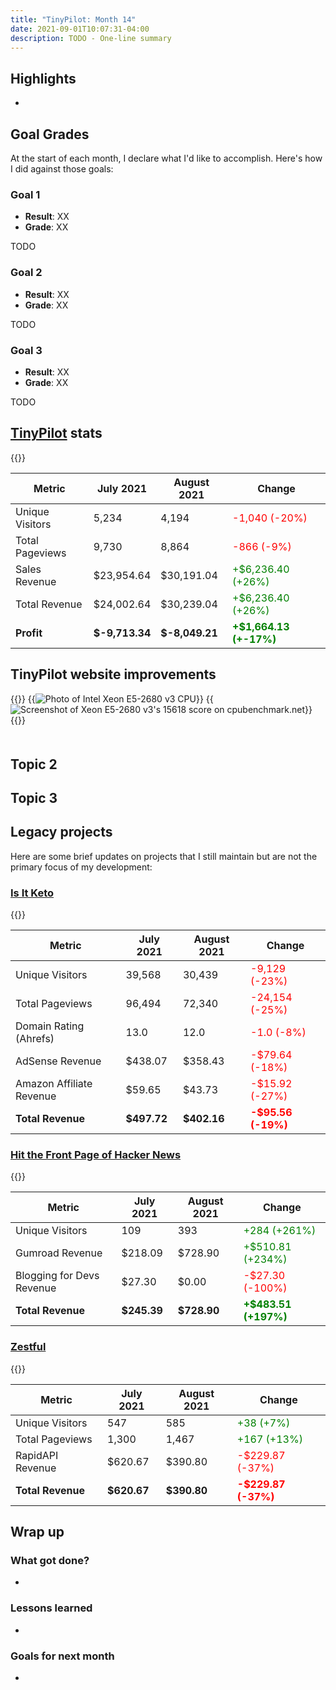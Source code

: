 ```yaml
---
title: "TinyPilot: Month 14"
date: 2021-09-01T10:07:31-04:00
description: TODO - One-line summary
---
```


## Highlights

*

## Goal Grades

At the start of each month, I declare what I'd like to accomplish. Here's how I did against those goals:

### Goal 1

* **Result**: XX
* **Grade**: XX

TODO

### Goal 2

* **Result**: XX
* **Grade**: XX

TODO

### Goal 3

* **Result**: XX
* **Grade**: XX

TODO

## [TinyPilot](https://tinypilotkvm.com/?ref=mtlynch.io) stats

{{<revenue-graph project="tinypilot">}}

| Metric          | July 2021      | August 2021    | Change                                            |
| --------------- | -------------- | -------------- | ------------------------------------------------- |
| Unique Visitors | 5,234          | 4,194          | <font color="red">-1,040 (-20%)</font>            |
| Total Pageviews | 9,730          | 8,864          | <font color="red">-866 (-9%)</font>               |
| Sales Revenue   | $23,954.64     | $30,191.04     | <font color="green">+$6,236.40 (+26%)</font>      |
| Total Revenue   | $24,002.64     | $30,239.04     | <font color="green">+$6,236.40 (+26%)</font>      |
| **Profit**      | **$-9,713.34** | **$-8,049.21** | **<font color="green">+$1,664.13 (+-17%)</font>** |

## TinyPilot website improvements

{{<gallery caption="The Intel Xeon E5-2680 v3 [scores 15,618 on cpubenchmark.net](https://www.cpubenchmark.net/cpu.php?cpu=Intel+Xeon+E5-2680+v3+%40+2.50GHz&id=2390).">}}
  {{<img src="home-before.png" alt="Photo of Intel Xeon E5-2680 v3 CPU" maxWidth="250px" linkUrl="https://www.newegg.com/supermicro-mbd-x10dal-i-o-intel-xeon-processor-e5-2600-v4-v3-family/p/N82E16813182967">}}
  {{<img src="home-after.png" alt="Screenshot of Xeon E5-2680 v3's 15618 score on cpubenchmark.net" maxWidth="250px" hasBorder="true">}}
{{</gallery>}}

<div style="margin-bottom: 50px">
  <canvas id="revenue-per-visitor"></canvas>
</div>

<script>
window.addEventListener("load", function () {
  let dates = [];
  dates.push(parseDate("2021-07-01").toLocaleString('default', { month: 'long' }) + ' ' + parseDate("2021-07-01").getFullYear());
  dates.push(parseDate("2021-08-01").toLocaleString('default', { month: 'long' }) + ' ' + parseDate("2021-08-01").getFullYear());
  let values = [25, 34];
  drawChart("revenue-per-visitor", dates, values, "Revenue per Visitor");
});
</script>

## Topic 2

## Topic 3

## Legacy projects

Here are some brief updates on projects that I still maintain but are not the primary focus of my development:

### [Is It Keto](https://isitketo.org)

{{<revenue-graph project="isitketo">}}

| Metric                   | July 2021   | August 2021 | Change                                      |
| ------------------------ | ----------- | ----------- | ------------------------------------------- |
| Unique Visitors          | 39,568      | 30,439      | <font color="red">-9,129 (-23%)</font>      |
| Total Pageviews          | 96,494      | 72,340      | <font color="red">-24,154 (-25%)</font>     |
| Domain Rating (Ahrefs)   | 13.0        | 12.0        | <font color="red">-1.0 (-8%)</font>         |
| AdSense Revenue          | $438.07     | $358.43     | <font color="red">-$79.64 (-18%)</font>     |
| Amazon Affiliate Revenue | $59.65      | $43.73      | <font color="red">-$15.92 (-27%)</font>     |
| **Total Revenue**        | **$497.72** | **$402.16** | **<font color="red">-$95.56 (-19%)</font>** |

### [Hit the Front Page of Hacker News](https://hitthefrontpage.com/)

{{<revenue-graph project="htfp">}}

| Metric                    | July 2021   | August 2021 | Change                                          |
| ------------------------- | ----------- | ----------- | ----------------------------------------------- |
| Unique Visitors           | 109         | 393         | <font color="green">+284 (+261%)</font>         |
| Gumroad Revenue           | $218.09     | $728.90     | <font color="green">+$510.81 (+234%)</font>     |
| Blogging for Devs Revenue | $27.30      | $0.00       | <font color="red">-$27.30 (-100%)</font>        |
| **Total Revenue**         | **$245.39** | **$728.90** | **<font color="green">+$483.51 (+197%)</font>** |

### [Zestful](https://zestfuldata.com)

{{<revenue-graph project="zestful">}}

| Metric            | July 2021   | August 2021 | Change                                       |
| ----------------- | ----------- | ----------- | -------------------------------------------- |
| Unique Visitors   | 547         | 585         | <font color="green">+38 (+7%)</font>         |
| Total Pageviews   | 1,300       | 1,467       | <font color="green">+167 (+13%)</font>       |
| RapidAPI Revenue  | $620.67     | $390.80     | <font color="red">-$229.87 (-37%)</font>     |
| **Total Revenue** | **$620.67** | **$390.80** | **<font color="red">-$229.87 (-37%)</font>** |

## Wrap up

### What got done?

*

### Lessons learned

*

### Goals for next month

*
